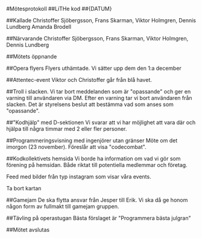 #Mötesprotokoll
##LiTHe kod
##{DATUM}

##Kallade
Christoffer Sjöbergsson, Frans Skarman, Viktor Holmgren, Dennis Lundberg Amanda Brodell

##Närvarande
Christoffer Sjöbergsson, Frans Skarman, Viktor Holmgren, Dennis Lundberg

##Mötets öppnande

##Opera flyers 
Flyers uthämtade. Vi sätter upp dem den 1:a december


##Attentec-event
Viktor och Christoffer går från blå havet.

##Troll i slacken.
Vi tar bort meddelanden som är "opassande" och ger en varning till användaren via DM.
Efter en varning tar vi bort användaren från slacken. Det är styrelsens beslut att
bestämma vad som anses som "opassande".


##"Kodhjälp" med D-sektionen
Vi svarar att vi har möjlighet att vara där och hjälpa till några timmar med 2 eller
fler personer.

##Programmeringsvisning med ingenjörer utan gränser
Möte om det imorgon (23 november). Föreslår att visa "codecombat".

##Kodkollektivets hemsida
Vi borde ha information om vad vi gör som förening på hemsidan. Både riktat till potentiella medlemmar och företag.

Feed med bilder från typ instagram som visar våra events.

Ta bort kartan

##Gamejam
De ska flytta ansvar från Jesper till Erik. Vi ska då ge honom någon form av fullmakt till gamejam gruppen.


##Tävling på operastugan
Bästa förslaget är "Programmera bästa julgran"



##Mötet avslutas

